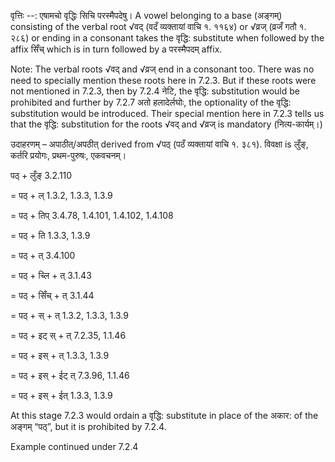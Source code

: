 

वृत्तिः --: एषामचो वृद्धिः सिचि परस्मैपदेषु। A vowel belonging to a base (अङ्गम्) consisting of the verbal root √वद् (वदँ व्यक्तायां वाचि १. ११६४) or √व्रज् (व्रजँ गतौ १. २८६) or ending in a consonant takes the वृद्धि: substitute when followed by the affix सिँच् which is in turn followed by a परस्मैपदम् affix.


Note: The verbal roots √वद् and √व्रज् end in a consonant too. There was no need to specially mention these roots here in 7.2.3. But if these roots were not mentioned in 7.2.3, then by 7.2.4 नेटि, the वृद्धि: substitution would be prohibited and further by 7.2.7 अतो हलादेर्लघोः, the optionality of the वृद्धि: substitution would be introduced. Their special mention here in 7.2.3 tells us that the वृद्धि: substitution for the roots √वद् and √व्रज् is mandatory (नित्य-कार्यम्।)


उदाहरणम् – अपाठीत्/अपठीत् derived from √पठ् (पठँ व्यक्तायां वाचि १. ३८१). विवक्षा is लुँङ्, कर्तरि प्रयोगः, प्रथम-पुरुषः, एकवचनम्।


पठ् + लुँङ् 3.2.110

= पठ् + ल् 1.3.2, 1.3.3, 1.3.9

= पठ् + तिप् 3.4.78, 1.4.101, 1.4.102, 1.4.108

= पठ् + ति 1.3.3, 1.3.9

= पठ् + त् 3.4.100

= पठ् + च्लि + त् 3.1.43

= पठ् + सिँच् + त् 3.1.44

= पठ् + स् + त् 1.3.2, 1.3.3, 1.3.9

= पठ् + इट् स् + त् 7.2.35, 1.1.46

= पठ् + इस् + त् 1.3.3, 1.3.9

= पठ् + इस् + ईट् त् 7.3.96, 1.1.46

= पठ् + इस् + ईत् 1.3.3, 1.3.9

At this stage 7.2.3 would ordain a वृद्धि: substitute in place of the अकार: of the अङ्गम् “पठ्”, but it is prohibited by 7.2.4.


Example continued under 7.2.4

